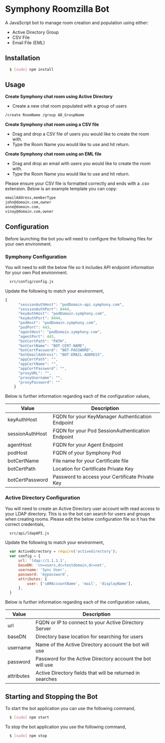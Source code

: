 # Symphony Roomzilla Bot

A JavaScript bot to manage room creation and population using either:
  - Active Directory Group
  - CSV File
  - Email File (EML)

## Installation

``` bash
  $ [sudo] npm install
```

## Usage
__Create Symphony chat room using Active Directory__
  - Create a new chat room populated with a group of users
``` bash
/create RoomName /group AD_GroupName
```

__Create Symphony chat room using a CSV file__
  - Drag and drop a CSV file of users you would like to create the room with.
  - Type the Room Name you would like to use and hit return.


__Create Symphony chat room using an EML file__
  - Drag and drop an email with users you would like to create the room with.
  - Type the Room Name you would like to use and hit return.

Please ensure your CSV file is formatted correctly and ends with a .csv extension. Below is an example template you can copy:
``` bash
emailAddress,memberType
john@domain.com,owner
anne@domain.com,
vinay@domain.com,owner
```

## Configuration
Before launching the bot you will need to configure the following files for your own environment.

### Symphony Configuration
You will need to edit the below file so it includes API endpoint information for your own Pod environment.
``` bash
  src/config/config.js
```

Update the following to match your environment,
``` js
{
      "sessionAuthHost": "podDomain-api.symphony.com",
      "sessionAuthPort": 8444,
      "keyAuthHost": "podDomain.symphony.com",
      "keyAuthPort": 8444,
      "podHost": "podDomain.symphony.com",
      "podPort": 443,
      "agentHost": "podDomain.symphony.com",
      "agentPort": 443,
      "botCertPath": "PATH",
      "botCertName": "BOT-CERT-NAME",
      "botCertPassword": "BOT-PASSWORD",
      "botEmailAddress": "BOT-EMAIL-ADDRESS",
      "appCertPath": "",
      "appCertName": "",
      "appCertPassword": "",
      "proxyURL": "",
      "proxyUsername": "",
      "proxyPassword": ""
    }

```


Below is further information regarding each of the configuration values,

 | Value              | Description                                        |
 | ------------------ | -------------------------------------------------- |
 | keyAuthHost        | FQDN for your KeyManager Authentication Endpoint   |
 | sessionAuthHost    | FQDN for your Pod SessionAuthentication Endpoint   |
 | agentHost          | FQDN for your Agent Endpoint                       |
 | podHost            | FQDN of your Symphony Pod                          |
 | botCertName        | File name for your Certificate file                |
 | botCertPath        | Location for Certificate Private Key               |
 | botCertPassword    | Password to access your Certificate Private Key    |


### Active Directory Configuration
You will need to create an Active Directory user account with read access to your LDAP directory.  This is so the bot can search for users and groups when creating rooms.  Please edit the below configuration file so it has the correct credentials,
``` bash
  src/api/ldapAPI.js
```

Update the following to match your environment,
``` js
  var ActiveDirectory = require('activedirectory');
  var config = {
      url: 'ldap://1.1.1.1',
      baseDN: 'cn=users,dc=testdomain,dc=net',
      username: 'Sync User',
      password: 'mypassword',
      attributes: {
          user: ['sAMAccountName', 'mail', 'displayName'],
      },
  }
```


Below is further information regarding each of the configuration values,

 | Value      | Description                                                |
 | ---------- | ---------------------------------------------------------- |
 | url        | FQDN or IP to connect to your Active Directory Server      |    
 | baseDN     | Directory base location for searching for users            |
 | username   | Name of the Active Directory account the bot will use      |
 | password   | Password for the Active Directory account the bot will use |
 | attributes | Active Directory fields that will be returned in searches  |

## Starting and Stopping the Bot
To start the bot application you can use the following command,
``` bash
  $ [sudo] npm start
```

To stop the bot application you use the following command,
``` bash
  $ [sudo] npm stop
```
